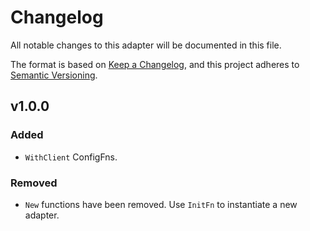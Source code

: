 # Changelog

All notable changes to this adapter will be documented in this file.

The format is based on [Keep a Changelog](https://keepachangelog.com/en/1.0.0/),
and this project adheres to [Semantic Versioning](https://semver.org/spec/v2.0.0.html).

## v1.0.0

### Added

- `WithClient` ConfigFns.

### Removed

 - `New` functions have been removed. Use `InitFn` to instantiate a new adapter.

